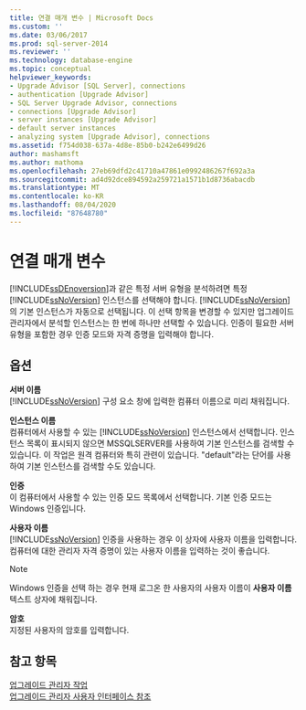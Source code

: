 ```yaml
---
title: 연결 매개 변수 | Microsoft Docs
ms.custom: ''
ms.date: 03/06/2017
ms.prod: sql-server-2014
ms.reviewer: ''
ms.technology: database-engine
ms.topic: conceptual
helpviewer_keywords:
- Upgrade Advisor [SQL Server], connections
- authentication [Upgrade Advisor]
- SQL Server Upgrade Advisor, connections
- connections [Upgrade Advisor]
- server instances [Upgrade Advisor]
- default server instances
- analyzing system [Upgrade Advisor], connections
ms.assetid: f754d038-637a-4d8e-85b0-b242e6499d26
author: mashamsft
ms.author: mathoma
ms.openlocfilehash: 27eb69dfd2c41710a47861e0992486267f692a3a
ms.sourcegitcommit: ad4d92dce894592a259721a1571b1d8736abacdb
ms.translationtype: MT
ms.contentlocale: ko-KR
ms.lasthandoff: 08/04/2020
ms.locfileid: "87648780"
---
```

# <a name="connection-parameters"></a>연결 매개 변수
  [!INCLUDE[ssDEnoversion](../../includes/ssdenoversion-md.md)]과 같은 특정 서버 유형을 분석하려면 특정 [!INCLUDE[ssNoVersion](../../includes/ssnoversion-md.md)] 인스턴스를 선택해야 합니다. [!INCLUDE[ssNoVersion](../../includes/ssnoversion-md.md)]의 기본 인스턴스가 자동으로 선택됩니다. 이 선택 항목을 변경할 수 있지만 업그레이드 관리자에서 분석할 인스턴스는 한 번에 하나만 선택할 수 있습니다. 인증이 필요한 서버 유형을 포함한 경우 인증 모드와 자격 증명을 입력해야 합니다.  
  
## <a name="options"></a>옵션  
 **서버 이름**  
 [!INCLUDE[ssNoVersion](../../includes/ssnoversion-md.md)] 구성 요소 창에 입력한 컴퓨터 이름으로 미리 채워집니다.  
  
 **인스턴스 이름**  
 컴퓨터에서 사용할 수 있는 [!INCLUDE[ssNoVersion](../../includes/ssnoversion-md.md)] 인스턴스에서 선택합니다. 인스턴스 목록이 표시되지 않으면 MSSQLSERVER를 사용하여 기본 인스턴스를 검색할 수 있습니다. 이 작업은 원격 컴퓨터와 특히 관련이 있습니다. "default"라는 단어를 사용하여 기본 인스턴스를 검색할 수도 있습니다.  
  
 **인증**  
 이 컴퓨터에서 사용할 수 있는 인증 모드 목록에서 선택합니다. 기본 인증 모드는 Windows 인증입니다.  
  
 **사용자 이름**  
 [!INCLUDE[ssNoVersion](../../includes/ssnoversion-md.md)] 인증을 사용하는 경우 이 상자에 사용자 이름을 입력합니다. 컴퓨터에 대한 관리자 자격 증명이 있는 사용자 이름을 입력하는 것이 좋습니다.  
  
> [!NOTE]  
>  Windows 인증을 선택 하는 경우 현재 로그온 한 사용자의 사용자 이름이 **사용자 이름** 텍스트 상자에 채워집니다.  
  
 **암호**  
 지정된 사용자의 암호를 입력합니다.  
  
## <a name="see-also"></a>참고 항목  
 [업그레이드 관리자 작업](../../../2014/sql-server/install/working-with-upgrade-advisor.md)   
 [업그레이드 관리자 사용자 인터페이스 참조](../../../2014/sql-server/install/upgrade-advisor-user-interface-reference.md)  
  
  
